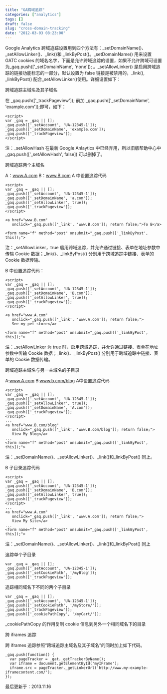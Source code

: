 ```yaml
---
title: "GA跨域追踪"
categories: ["analytics"]
tags: []
draft: false
slug: "cross-domain-tracking"
date: "2012-03-03 08:23:00"
---
```


Google Analytics 跨域追踪设置用到四个方法有：_setDomainName()、_setAllowLinker()、_link()和 _linkByPost()。_setDomainName() 用来设置 GATC cookies 的域名名字，下面是允许跨域追踪的设置，如果不允许跨域可设置为_gaq.push(['_setDomainName', 'none']); 。_setAllowLinker() 是启用跨域追踪的链接功能标志的一部分，默认设置为 false 链接是被禁用的，_link(), _linkByPost() 配合_setAllowLinker()使用。详细设置如下：

跨域追踪主域名及其子域名

在 _gaq.push(['_trackPageview']); 前加 _gaq.push(['_setDomainName', 'example.com']);即可，如下：

    <script>
    var _gaq = _gaq || [];
    _gaq.push(['_setAccount', 'UA-12345-1']);
    _gaq.push(['_setDomainName', 'example.com']);
    _gaq.push(['_trackPageview']);
    </script>

注：_setAllowHash 在最新 Google Anlaytics 中已经弃用，所以旧版帮助中心中 _gaq.push(['_setAllowHash', false]) 可以删掉了。

跨域追踪两个主域名

A：www.A.com
B：www.B.com
A 中设置追踪代码

    <script>
    var _gaq = _gaq || [];
    _gaq.push(['_setAccount', 'UA-12345-1']);
    _gaq.push(['_setDomainName', 'a.com']);
    _gaq.push(['_setAllowLinker', true]);
    _gaq.push(['_trackPageview']);
    </script>
    
    <a href="www.B.com"
       onclick="_gaq.push(['_link', 'www.B.com']); return false;">To B</a>
    
    <form name="f" method="post" onsubmit="_gaq.push(['_linkByPost', this]);">

注：_setAllowLinker，true 启用跨域追踪，并允许通过链接、表单在地址参数中传输 Cookie 数据；_link()、_linkByPost() 分别用于跨域追踪中链接、表单的 Cookie 数据传输。

B 中设置追踪代码：

    <script>
    var _gaq = _gaq || [];
    _gaq.push(['_setAccount', 'UA-12345-1']);
    _gaq.push(['_setDomainName', 'B.com']);
    _gaq.push(['_setAllowLinker', true]);
    _gaq.push(['_trackPageview']);
    </script>

    <a href="www.A.com"
       onclick="_gaq.push(['_link', 'www.A.com']); return false;">
       See my pet store</a>

    <form name="f" method="post" onsubmit="_gaq.push(['_linkByPost', this]);">

注：_setAllowLinker 为 true 时，启用跨域追踪，并允许通过链接、表单在地址参数中传输 Cookie 数据；_link()、_linkByPost() 分别用于跨域追踪中链接、表单的 Cookie 数据传输。

跨域追踪主域名与另一主域名的子目录

A:www.A.com
B:www.b.com/blog
A中设置追踪代码

    <script>
    var _gaq = _gaq || [];
    _gaq.push(['_setAccount', 'UA-12345-1']);
    _gaq.push(['_setAllowLinker', true]);
    _gaq.push(['_setDomainName', 'A.com']);
    _gaq.push(['_trackPageview']);
    </script>
    ...
    <a href="www.B.com/blog"
       onclick="_gaq.push(['_link', 'www.B.com/blog']); return false;">
       View My Blog</a>
    ...
    <form name="f" method="post" onsubmit="_gaq.push(['_linkByPost', this]);">

注：_setDomainName()、_setAllowLinker()、_link()和_linkByPost() 同上。

B 子目录追踪代码

    <script>
    var _gaq = _gaq || [];
    _gaq.push(['_setAccount', 'UA-12345-1']);
    _gaq.push(['_setDomainName', 'B.com']);
    _gaq.push(['_setAllowLinker', true]);
    _gaq.push(['_trackPageview']);
    </script>
    ...
    <a href="www.A.com"
       onclick="_gaq.push(['_link', 'www.A.com']); return false;">
       View My Site</a>
    ...
    <form name="f" method="post" onsubmit="_gaq.push(['_linkByPost', this]);">

注：_setDomainName()、_setAllowLinker()、_link()和_linkByPost() 同上

追踪单个子目录

    var _gaq = _gaq || [];
    _gaq.push(['_setAccount', 'UA-12345-1']);
    _gaq.push(['_setCookiePath', '/myBlog']);
    _gaq.push(['_trackPageview']); 

追踪相同域名下不同的两个子目录

    var _gaq = _gaq || [];
    _gaq.push(['_setAccount', 'UA-12345-1']);
    _gaq.push(['_setCookiePath', '/myStore/']);
    _gaq.push(['_trackPageview']);
    _gaq.push(['_cookiePathCopy', '/myCart/']);

_cookiePathCopy 的作用复制 cookie 信息到另外一个相同域名下的目录

跨 iframes 追踪

跨 iframes 追踪参照“跨域追踪主域名及其子域名”的同时加上如下代码。

    _gaq.push(function() {
      var pageTracker = _gat._getTrackerByName();
      var iframe = document.getElementById('myIFrame');
      iframe.src = pageTracker._getLinkerUrl('http://www.my-example-iframecontent.com/');
    });

最后更新于：2013.11.16
